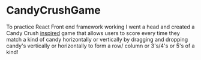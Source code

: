 # CandyCrushGame

To practice React Front end framework working I went a head and created a Candy Crush [inspired](https://reactjsexample.com/a-minimal-game-of-candy-crush-in-react/) game that allows users to score every time they match a kind of candy horizontally or vertically by dragging and dropping candy's vertically or horizontally to form a row/ column or 3's/4's or 5's of a kind!
